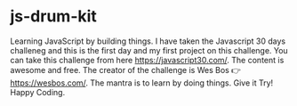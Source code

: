 # js-drum-kit
Learning JavaScript by building things.
I have taken the Javascript 30 days challeneg and this is the first day and my first project on this challenge.
You can take this challenge from here https://javascript30.com/. The content is awesome and free. The creator of the challenge is Wes Bos 👉 https://wesbos.com/. The mantra is to learn by doing things. 
Give it Try! Happy Coding.
